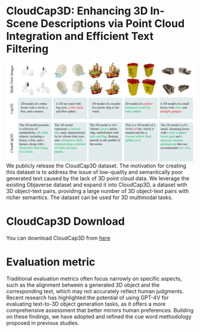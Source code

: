 # CloudCap3D: Enhancing 3D In-Scene Descriptions via Point Cloud Integration and Efficient Text Filtering
![](https://github.com/NZY7/HelloPrj/blob/master/compare.png)
We publicly release the CloudCap3D dataset. The motivation for creating this dataset is to address the issue of low-quality and semantically poor generated text caused by the lack of 3D point cloud data. We leverage the existing Objaverse dataset and expand it into CloudCap3D, a dataset with 3D object-text pairs, providing a large number of 3D object-text pairs with richer semantics.
The dataset can be used for 3D multimodal tasks.
# CloudCap3D Download
You can download CloudCap3D from [here](https://drive.google.com/file/d/1U1Na1bbrDP1hli3LzZAAFkn6XwfkC9L3/view?usp=sharing)
# Evaluation metric
Traditional evaluation metrics often focus narrowly on specific aspects, such as the alignment between a generated 3D object and the corresponding text, which may not accurately reflect human judgments. Recent research has highlighted the potential of using GPT-4V for evaluating text-to-3D object generation tasks, as it offers a more comprehensive assessment that better mirrors human preferences. Building on these findings, we have adopted and
refined the cue word methodology proposed in previous studies.
<!--![](https://github.com/NZY7/HelloPrj/blob/master/%E5%B1%8F%E5%B9%95%E6%88%AA%E5%9B%BE%202025-01-20%20165849.png)>
